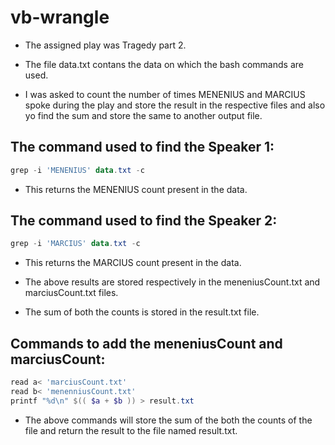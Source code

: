 # vb-wrangle

- The assigned play was Tragedy part 2.

- The file data.txt contans the data on which the bash commands are used.

- I was asked to count the number of times MENENIUS and MARCIUS spoke during the play and store the result in the respective files and also yo find the sum and store the same to another output file.

## The command used to find the Speaker 1:
```Powershell
grep -i 'MENENIUS' data.txt -c
```
- This returns the MENENIUS count present in the data.

## The command used to find the Speaker 2:
```Powershell
grep -i 'MARCIUS' data.txt -c
```
- This returns the MARCIUS count present in the data.

- The above results are stored respectively in the meneniusCount.txt and marciusCount.txt files.

- The sum of both the counts is stored in the result.txt file.

## Commands to add the meneniusCount and marciusCount:
```Powershell
read a< 'marciusCount.txt'
read b< 'menenniusCount.txt'
printf "%d\n" $(( $a + $b )) > result.txt
```
- The above commands will store the sum of the both the counts of the file and return the result to the file named result.txt.
